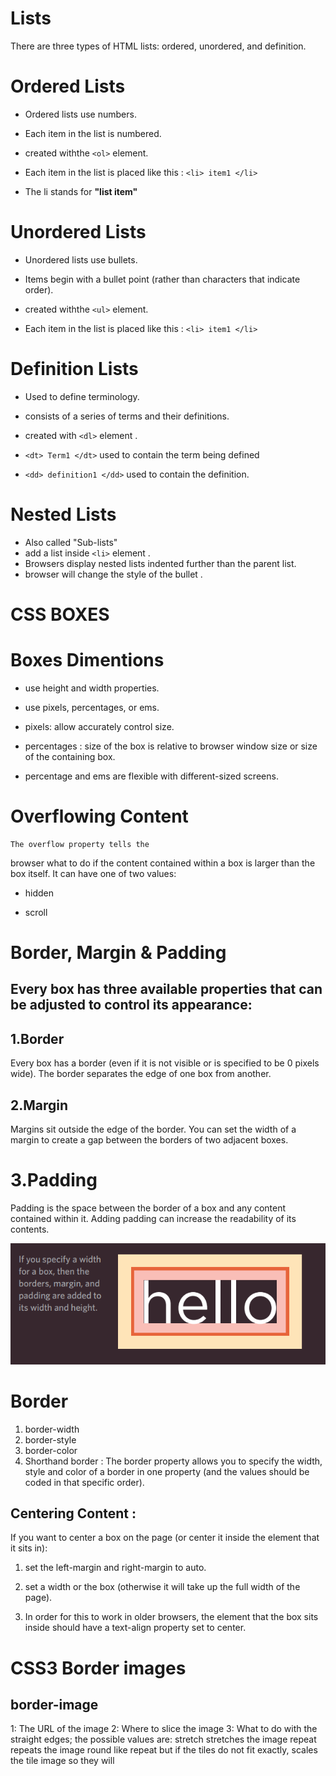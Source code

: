 

# Lists 

There are three types of HTML lists: ordered,
unordered, and definition. 






# Ordered Lists 
* Ordered lists use numbers.
* Each item in the list is
numbered. 

* created withthe `<ol>` element.

* Each item in the list is placed
like this :  `<li> item1 </li>` 

* The li stands for **"list item"** 




# Unordered Lists

* Unordered lists use bullets.
* Items begin with a bullet point
(rather than characters that indicate order).

* created withthe `<ul>` element.

* Each item in the list is placed
like this :  `<li> item1 </li>` 








# Definition Lists  

*  Used to define terminology.
*  consists of a series of terms and
their definitions.

*  created with `<dl>` element .

*   `<dt> Term1 </dt>`  used to contain the term
being defined

* `<dd> definition1 </dd>` used to contain the
definition.


# Nested Lists

* Also called "Sub-lists" 
* add a list inside `<li>` element .
* Browsers display nested lists
indented further than the parent
list. 
* browser will change
the style of the bullet .




# CSS BOXES 

# Boxes Dimentions

*  use height and
width properties.

*  use pixels, percentages, or
ems. 

* pixels: allow accurately control  size. 


* percentages : size of the box is relative to
 browser window size or size of the containing box.

 * percentage and ems are flexible
with different-sized screens.


# Overflowing Content

    The overflow property tells the
browser what to do if the content
contained within a box is larger
than the box itself. It can have
one of two values:
* hidden 

* scroll


# Border, Margin & Padding

## Every box has three available properties that can be adjusted to control its appearance: 


## 1.Border

Every box has a border (even if
it is not visible or is specified to
be 0 pixels wide). The border
separates the edge of one box
from another.


## 2.Margin

Margins sit outside the edge
of the border. You can set the
width of a margin to create a
gap between the borders of two
adjacent boxes.

# 3.Padding

Padding is the space between
the border of a box and any
content contained within it.
Adding padding can increase the
readability of its contents.



![](c1.PNG)



# Border 

1. border-width
3. border-style 
5. border-color
4. Shorthand
border : The border property allows you
to specify the width, style and
color of a border in one property
(and the values should be coded
in that specific order).



## Centering Content :

If you want to center a box on
the page (or center it inside
the element that it sits in):

1. set the left-margin and
right-margin to auto.

 
2. set a width or the box (otherwise it will take
up the full width of the page).

3. In order for this to work in older
browsers, the
element that the box sits inside
should have a text-align
property set to
center.


# CSS3 Border images 

## border-image

1: The URL of the image
2: Where to slice the image
3: What to do with the straight
edges; the possible values are:
 stretch stretches the image
 repeat repeats the image
 round like repeat but if the
tiles do not fit exactly, scales
the tile image so they will

